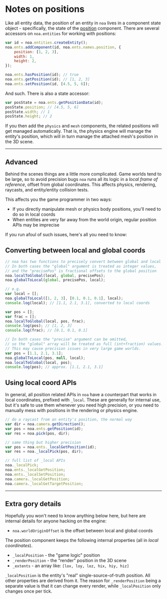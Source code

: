 # Notes on positions

Like all entity data, the position of an entity in `noa` lives in a
component state object - specifically, the state of the
[position](../src/components/position.js) component.
There are several accessors on `noa.entities` for working with positions:

```js
var id = noa.entities.createEntity();
noa.ents.addComponent(id, noa.ents.names.position, {
    position: [1, 2, 3],
    width: 1,
    height: 2,
});

noa.ents.hasPosition(id); // true
noa.ents.getPosition(id); // [1, 2, 3]
noa.ents.setPosition(id, [4.5, 5, 6]);
```

And such. There is also a state accessor:

```js
var posState = noa.ents.getPositionData(id);
posState.position; // [4.5, 5, 6]
posState.width; // 1
posState.height; // 2
```

If you then add the `physics` and `mesh` components, the related positions
will get managed automatically. That is, the physics engine will manage
the entity's position, which will in turn manage the attached mesh's position
in the 3D scene.

---

## Advanced

Behind the scenes things are a little more complicated.
Game worlds tend to be large, so to avoid precision bugs `noa`
runs all its logic in a _local frame of reference_, offset from global coordinates.
This affects physics, rendering, raycasts, and entity/entity collision tests.

This affects you the game programmer in two ways:

-   If you directly manipulate mesh or physics body positions,
    you'll need to do so in local coords
-   When entities are very far away from the world origin,
    regular position APIs may be imprecise

If you run afoul of such issues, here's all you need to know:

## Converting between local and global coords

```js
// noa has two functions to precisely convert between global and local coords.
// In both cases the "global" argument is treated as integer values,
// and the "precisePos" is fractional offsets to the global position
noa.localToGlobal(local, global, precisePos);
noa.globalToLocal(global, precisePos, local);

// e.g.
var local = [];
noa.globalToLocal([1, 2, 3], [0.1, 0.1, 0.1], local);
console.log(local); // [1.1, 2.1, 3.1], converted to local coords

var pos = [];
var frac = [];
noa.localToGlobal(local, pos, frac);
console.log(pos); // [1, 2, 3]
console.log(frac); // [0.1, 0.1, 0.1]

// In both cases the "precise" argument can be omitted,
// so the "global" array will be treated as full (int+fraction) values.
// This may cause precision issues in very large game worlds.
var pos = [1.1, 2.1, 3.1];
noa.globalToLocal(pos, null, local);
noa.localToGlobal(local, pos);
console.log(pos); // approx. [1.1, 2.1, 3.1]
```

## Using local coord APIs

In general, all position related APIs in `noa` have a counterpart that
works in local coordinates, prefixed with `_local`.
These are generally for internal use, but it's safe to use them
whenever you need high precision, or you need to
manually mess with positions in the rendering or physics engine.

```js
// do a raycast from an entity's position, the normal way
var dir = noa.camera.getDirection();
var pos = noa.ents.getPosition(id);
var res = noa.pick(pos, dir);

// same thing but higher precision
var pos = noa.ents._localGetPosition(id);
var res = noa._localPick(pos, dir);

// full list of _local APIs
noa._localPick;
noa.ents._localGetPosition;
noa.ents._localSetPosition;
noa.camera._localGetPosition;
noa.camera._localGetTargetPosition;
```

---

## Extra gory details

Hopefully you won't need to know anything below here,
but here are internal details for anyone hacking on the engine:

-   `noa.worldOriginOffset` is the offset between local and global coords

The position component keeps the following internal properties (all in _local coordinates_).

-   `_localPosition` - the "game logic" position
-   `_renderPosition` - the "render" position in the 3D scene
-   `_extents` - an array like: `[lox, loy, loz, hix, hiy, hiz]`

`_localPosition` is the entity's "real" single-source-of-truth position.
All other properties are derived from it. The reason for `_renderPosition`
being a separate value is that it can change every render,
while `_localPosition` only changes once per tick.
